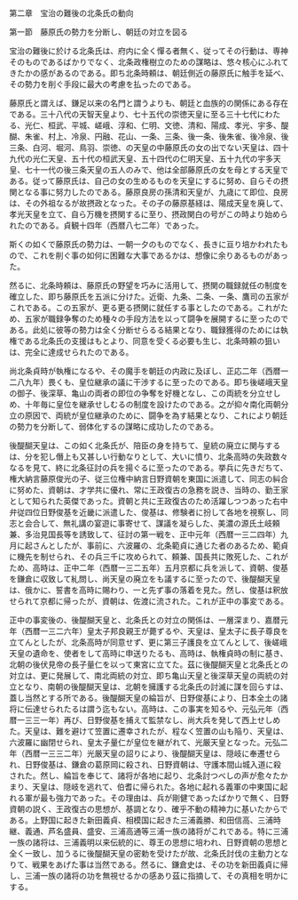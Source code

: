 第二章　宝治の難後の北条氏の動向

第一節　藤原氏の勢力を分断し、朝廷の対立を図る

宝治の難後に於ける北条氏は、府内に全く憚る者無く、従ってその行動は、専神そのものであるばかりでなく、北条政権樹立のための謀略は、悠々核心にふれてきたかの感があるのである。即ち北条時頼は、朝廷側近の藤原氏に触手を延べ、その勢力を削ぐ手段に最大の考慮を払ったのである。

藤原氏と謂えば、鎌足以来の名門と謂うよりも、朝廷と血族的の関係にある存在である。三十八代の天智天皇より、七十五代の崇徳天皇に至る三十七代にわたる、光仁、桓武、平城、嵯峨、淳和、仁明、文徳、清和、陽成、孝光、宇多、醍醐、朱雀、村上、冷泉、円融、花山、一条、三条、後一条、後朱雀、後冷泉、後三条、白河、堀河、鳥羽、崇徳、の天皇の中藤原氏の女の出でない天皇は、四十九代の光仁天皇、五十代の桓武天皇、五十四代の仁明天皇、五十九代の宇多天皇、七十一代の後三条天皇の五人のみで、他は全部藤原氏の女を母とする天皇である。従って藤原氏は、自己の女の生めるものを天皇にするに努め、自らその摂関となる事に努力したのである。藤原良房の孫清和天皇が、九歳にて即位、良房は、その外祖なるが故摂政となった。その子の藤原基経は、陽成天皇を廃して、孝光天皇を立て、自ら万機を摂関するに至り、摂政関白の号がこの時より始められたのである。貞観十四年（西暦八七二年）であった。

斯くの如くで藤原氏の勢力は、一朝一夕のものでなく、長きに亘り培かわれたもので、これを削ぐ事の如何に困難な大事であるかは、想像に余りあるものがあった。

然るに、北条時頼は、藤原氏の野望を巧みに活用して、摂関の職録就任の制度を確立した、即ち藤原氏を五派に分けた。近衛、九条、二条、一条、鷹司の五家がこれである。この五家が、更る更る摂関に就任する事としたのである。これがため、五家が職録争奪のため種々の手段方法を以って闘争を展開するに至ったのである。此処に彼等の勢力は全く分断せらるる結果となり、職録獲得のためには執権である北条氏の支援はもとより、同意を受くる必要も生じ、北条時頼の狙いは、完全に達成せられたのである。

尚北条貞時が執権になるや、その魔手を朝廷の内政に及ぼし、正応二年（西暦一二八九年）畏くも、皇位継承の議に干渉するに至ったのである。即ち後嵯峨天皇の御子、後深草、亀山の両者の即位の争奪を好機となし、この両統を分立せしめ、十年毎に皇位を継承せしむるの制度を設けたのである。之が抑々南化両朝分立の原因で、両統が皇位継承のために、闘争を為す結果となり、これにより朝廷の勢力を分断して、弱体化するの謀略に成功したのである。

後醍醐天皇は、この如く北条氏が、陪臣の身を持ちて、皇統の廃立に関与するは、分を犯し僭上も又甚しい行動なりとして、大いに憤り、北条高時の失政数々なるを見て、終に北条征討の兵を揚ぐるに至ったのである。挙兵に先きだちて、権大納言藤原俊光の子、従三位権中納言日野資朝を東国に派遣して、同志の糾合に努めた、資朝は、才学共に優れ、常に王政復古の急務を説き、当時の、勤王家として知られた英傑であった。資朝と共に王政復古のため活躍しつつあった右中弁従四位日野俊基を近畿に派遣した、俊基は、修験者に扮して各地を視察し、同志と会合して、無礼講の宴遊に事寄せて、謀議を凝らした、美濃の源氏土岐頼兼、多治見国長等を誘致して、征討の第一戦を、正中元年（西暦一三二四年）九月に起さんとしたが、事前に、六波羅の、北条範貞に通じた者のあるため、範貞に機先を制せられ、その兵三千に攻められて、頼兼、国長共に敗死した、これがため、高時は、正中二年（西暦一三二五年）五月京都に兵を派して、資朝、俊基を鎌倉に収致して糺問し、尚天皇の廃立をも議するに至ったので、後醍醐天皇は、俄かに、誓書を高時に賜わり、一と先ず事の落着を見た。然し、俊基は釈放せられて京都に帰ったが、資朝は、佐渡に流された。これが正中の事変である。

正中の事変後の、後醍醐天皇と、北条氏との対立の関係は、一層深まり、嘉暦元年（西暦一三二六年）皇太子邦良親王が薨ずるや、天皇は、皇太子に長子尊良を立てんとしたが、北条高時が同意せず、更に第三子護良を立てんとして、後嵯峨天皇の遺命を、使者をして高時に申送りたるも、高時は、執権貞時の制に基き、北朝の後伏見帝の長子量仁を以って東宮に立てた。茲に後醍醐天皇と北条氏との対立は、更に発展して、南北両統の対立、即ち亀山天皇と後深草天皇の両統の対立となり、南朝の後醍醐天皇は、北朝を擁護する北条氏の討滅に謀を回らすは、蓋し当然とする所である。後醍醐天皇の綸旨が、日野俊基により、日本全土の諸将に伝達せられたるは謂う迄もない。高時は、この事実を知るや、元弘元年（西暦一三三一年）再び、日野俊基を捕えて監禁なし、尚大兵を発して西上せしめた。天皇は、難を避けて笠置に遷幸されたが、程なく笠置の山も陥り、天皇は、六波羅に幽閉せられ、皇太子量仁が皇位を継がれて、光厳天皇となった。元弘二年（西暦一三三二年）光厳天皇の詔りにより、後醍醐天皇は、隠岐に奉遷せられ、日野俊基は、鎌倉の葛原岡に殺され、日野資朝は、守護本間山城入道に殺された。然し、綸旨を奉じて、諸将が各地に起り、北条討つべしの声が愈々たかまり、天皇は、隠岐を逃れて、伯耆に帰られた。各地に起れる義軍の中東国に起れる軍が最も強力であった。その理由は、兵が剛健であったばかりで無く、日野資朝の説く、王政復古の思想が、基調となり、確乎不動の精神力に基いたからである。上野国に起きた新田義貞、相模国に起きた三浦義勝、和田信高、三浦時継、義通、芦名盛員、盛安、三浦高通等三浦一族の諸将がこれである。特に三浦一族の諸将は、三浦義明以来伝統的に、尊王の思想に培われ、日野資朝の思想と全く一致し、加うるに後醍醐天皇の密勅を受けたが故、北条氏討伐の主動力となりて、戦果をあげた事は当然である。然るに、鎌倉史は、その功を新田義貞に帰し、三浦一族の諸将の功を無視せるかの感あり茲に指摘して、その真相を明かにする。
